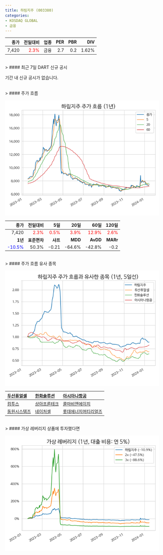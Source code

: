 ```yaml
---
title: 하림지주 (003380)
categories:
- KOSDAQ GLOBAL
- 금융
---
```


|**종가**|**전일대비**|**업종**|**PER**|**PBR**|**DIV**|
|-------:|-----------:|-------:|------:|------:|------:|
|7,420|<span style="color: red">2.3%</span>|금융|2.7|0.2|1.62%|

<!-- more -->

<br>
> #### 최근 7일 DART 신규 공시<a id="dart"></a>

기간 내 신규 공시가 없습니다.

<br>
> #### 주가 흐름<a id="price"></a>

![003380](/assets/images/stock/003380.png)

|**종가**|**전일대비**|**5일**|**20일**|**60일**|**120일**|
|-------:|-----------:|------:|-------:|-------:|--------:|
| 7,420 | <span style="color: red">2.3%</span> | <span style="color: red">0.5%</span> | <span style="color: red">3.9%</span> | <span style="color: red">12.9%</span> | <span style="color: red">2.6%</span> |
|**1년**|**표준편차**|**샤프**|**MDD**|**AvDD**|**MARr**|
| <span style="color: blue">-10.5%</span> | 50.3% | -0.21 | -64.6% | -42.8% | -0.2 |

<br>
> #### 주가 흐름 유사 종목<a id="corr"></a>

![003380](/assets/images/stock/003380_corr.png)

| [두산퓨얼셀](/336260/) | [한화솔루션](/009830/) | [아시아나항공](/020560/) |
|:---------------------------------------|:---------------------------------------|:---------------------------------------|
| [컴투스](/078340/) | [상아프론테크](/089980/) | [콜마비앤에이치](/200130/) |
| [동원시스템즈](/014820/) | [네이처셀](/007390/) | [롯데에너지머티리얼즈](/020150/) |

<br>
> #### 가상 레버리지 상품에 투자했다면<a id="2x"></a>

![003380](/assets/images/stock/003380_2x.png)

[^corr]: 상관계수를 이용하여 분석하였습니다.